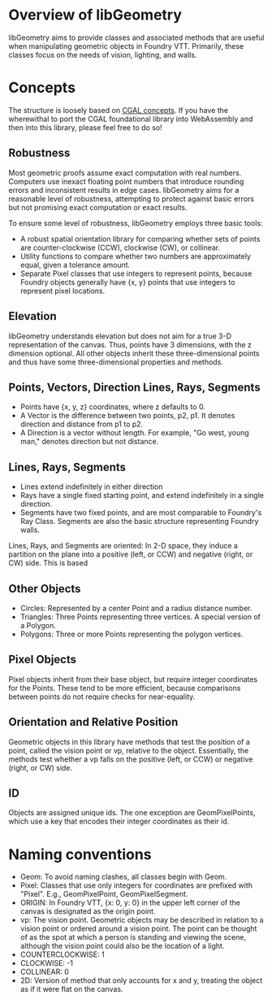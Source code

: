 # Overview of libGeometry
libGeometry aims to provide classes and associated methods that are useful when manipulating geometric objects in Foundry VTT. Primarily, these classes focus on the needs of vision, lighting, and walls. 


# Concepts

The structure is loosely based on [CGAL concepts](https://doc.cgal.org/latest/Kernel_23/index.html#Chapter_2D_and_3D_Geometry_Kernel). If you have the wherewithal to port the CGAL foundational library into WebAssembly and then into this library, please feel free to do so! 

## Robustness

Most geometric proofs assume exact computation with real numbers. Computers use inexact floating point numbers that introduce rounding errors and inconsistent results in edge cases. libGeometry aims for a reasonable level of robustness, attempting to protect against basic errors but not promising exact computation or exact results. 

To ensure some level of robustness, libGeometry employs three basic tools:
- A robust spatial orientation library for comparing whether sets of points are counter-clockwise (CCW), clockwise (CW), or collinear. 
- Utility functions to compare whether two numbers are approximately equal, given a tolerance amount.
- Separate Pixel classes that use integers to represent points, because Foundry objects generally have {x, y} points that use integers to represent pixel locations. 

## Elevation

libGeometry understands elevation but does not aim for a true 3-D representation of the canvas. Thus, points have 3 dimensions, with the z dimension optional. All other objects inherit these three-dimensional points and thus have some three-dimensional properties and methods. 

## Points, Vectors, Direction Lines, Rays, Segments

- Points have {x, y, z} coordinates, where z defaults to 0.
- A Vector is the difference between two points, p2, p1. It denotes direction and distance from p1 to p2. 
- A Direction is a vector without length. For example, "Go west, young man," denotes direction but not distance. 

## Lines, Rays, Segments

- Lines extend indefinitely in either direction
- Rays have a single fixed starting point, and extend indefinitely in a single direction.
- Segments have two fixed points, and are most comparable to Foundry's Ray Class. Segments are also the basic structure representing Foundry walls. 

Lines, Rays, and Segments are oriented: In 2-D space, they induce a partition on the plane into a positive (left, or CCW) and negative (right, or CW) side. This is based 

## Other Objects

- Circles: Represented by a center Point and a radius distance number.
- Triangles: Three Points representing three vertices. A special version of a Polygon.
- Polygons: Three or more Points representing the polygon vertices.   

## Pixel Objects

Pixel objects inherit from their base object, but require integer coordinates for the Points. These tend to be more efficient, because comparisons between points do not require checks for near-equality. 

## Orientation and Relative Position

Geometric objects in this library have methods that test the position of a point, called the vision point or vp, relative to the object. Essentially, the methods test whether a vp falls on the positive (left, or CCW) or negative (right, or CW) side.

## ID

Objects are assigned unique ids. The one exception are GeomPixelPoints, which use a key that encodes their integer coordinates as their id.

# Naming conventions

- Geom: To avoid naming clashes, all classes begin with Geom.
- Pixel: Classes that use only integers for coordinates are prefixed with "Pixel". E.g., GeomPixelPoint, GeomPixelSegment.
- ORIGIN: In Foundry VTT, {x: 0, y: 0} in the upper left corner of the canvas is designated as the origin point. 
- vp: The vision point. Geometric objects may be described in relation to a vision point or ordered around a vision point. The point can be thought of as the spot at which a person is standing and viewing the scene, although the vision point could also be the location of a light.
- COUNTERCLOCKWISE: 1
- CLOCKWISE: -1
- COLLINEAR: 0
- 2D: Version of method that only accounts for x and y, treating the object as if it were flat on the canvas. 

